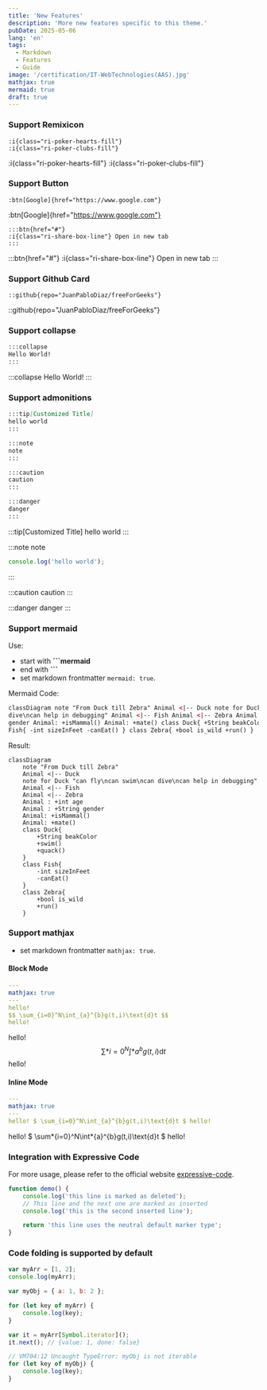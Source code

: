 ```yaml
---
title: 'New Features'
description: 'More new features specific to this theme.'
pubDate: 2025-05-06
lang: 'en'
tags:
  - Markdown
  - Features
  - Guide
image: '/certification/IT-WebTechnologies(AAS).jpg'
mathjax: true
mermaid: true
draft: true
---
```


### Support Remixicon

```text
:i{class="ri-poker-hearts-fill"}
:i{class="ri-poker-clubs-fill"}
```

:i{class="ri-poker-hearts-fill"}
:i{class="ri-poker-clubs-fill"}

### Support Button

```text
:btn[Google]{href="https://www.google.com"}
```

:btn[Google]{href="https://www.google.com"}

```text
:::btn{href="#"}
:i{class="ri-share-box-line"} Open in new tab
:::
```

:::btn{href="#"}
:i{class="ri-share-box-line"} Open in new tab
:::

### Support Github Card

```text
::github{repo="JuanPabloDiaz/freeForGeeks"}
```

::github{repo="JuanPabloDiaz/freeForGeeks"}

### Support collapse

```bash
:::collapse
Hello World!
:::
```

:::collapse
Hello World!
:::

### Support admonitions

```markdown
:::tip[Customized Title]
hello world
:::

:::note
note
:::

:::caution
caution
:::

:::danger
danger
:::
```

:::tip[Customized Title]
hello world
:::

:::note
note

```js
console.log('hello world');
```

:::

:::caution
caution
:::

:::danger
danger
:::

### Support mermaid

Use:

- start with **```mermaid**
- end with **```**
- set markdown frontmatter `mermaid: true`.

Mermaid Code:

```html title="mermaid.md"
classDiagram note "From Duck till Zebra" Animal <|-- Duck note for Duck "can fly\ncan swim\ncan
dive\ncan help in debugging" Animal <|-- Fish Animal <|-- Zebra Animal : +int age Animal : +String
gender Animal: +isMammal() Animal: +mate() class Duck{ +String beakColor +swim() +quack() } class
Fish{ -int sizeInFeet -canEat() } class Zebra{ +bool is_wild +run() }
```

Result:

```mermaid
classDiagram
    note "From Duck till Zebra"
    Animal <|-- Duck
    note for Duck "can fly\ncan swim\ncan dive\ncan help in debugging"
    Animal <|-- Fish
    Animal <|-- Zebra
    Animal : +int age
    Animal : +String gender
    Animal: +isMammal()
    Animal: +mate()
    class Duck{
        +String beakColor
        +swim()
        +quack()
    }
    class Fish{
        -int sizeInFeet
        -canEat()
    }
    class Zebra{
        +bool is_wild
        +run()
    }
```

### Support mathjax

- set markdown frontmatter `mathjax: true`.

#### Block Mode

```yaml title="Mathjax.md"
---
mathjax: true
---
hello!
$$ \sum_{i=0}^N\int_{a}^{b}g(t,i)\text{d}t $$
hello!
```

hello!
$$ \sum*{i=0}^N\int*{a}^{b}g(t,i)\text{d}t $$
hello!

#### Inline Mode

```yaml title="Mathjax.md"
---
mathjax: true
---
hello! $ \sum_{i=0}^N\int_{a}^{b}g(t,i)\text{d}t $ hello!
```

hello! $ \sum*{i=0}^N\int*{a}^{b}g(t,i)\text{d}t $ hello!

### Integration with Expressive Code

For more usage, please refer to the official website [expressive-code](https://expressive-code.com/).

```js title="line-markers.js" del={2} ins={3-4} {6}
function demo() {
	console.log('this line is marked as deleted');
	// This line and the next one are marked as inserted
	console.log('this is the second inserted line');

	return 'this line uses the neutral default marker type';
}
```

### Code folding is supported by default

```js
var myArr = [1, 2];
console.log(myArr);

var myObj = { a: 1, b: 2 };

for (let key of myArr) {
	console.log(key);
}

var it = myArr[Symbol.iterator]();
it.next(); // {value: 1, done: false}

// VM704:12 Uncaught TypeError: myObj is not iterable
for (let key of myObj) {
	console.log(key);
}
```
